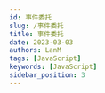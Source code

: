 ```yaml
---
id: 事件委托
slug: /事件委托
title: 事件委托
date: 2023-03-03
authors: LanM
tags: [JavaScript]
keywords: [JavaScript]
sidebar_position: 3
---
```

